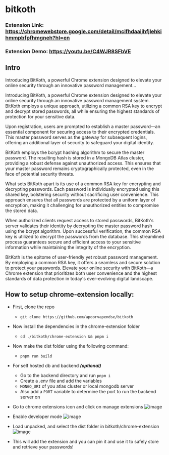 # bitkoth


### Extension Link: https://chromewebstore.google.com/detail/mcifhdaaijhfjlehkihmmpbfpfhmgneh?hl=en
### Extension Demo: https://youtu.be/C4WJR8SFbVE

## Intro
Introducing BitKoth, a powerful Chrome extension designed to elevate your online security through an innovative password management…

Introducing BitKoth, a powerful Chrome extension designed to elevate your online security through an innovative password management system. BitKoth employs a unique approach, utilizing a common RSA key to encrypt and decrypt stored passwords, all while ensuring the highest standards of protection for your sensitive data.

Upon registration, users are prompted to establish a master password—an essential component for securing access to their encrypted credentials. This master password serves as the gateway for subsequent logins, offering an additional layer of security to safeguard your digital identity.

BitKoth employs the bcrypt hashing algorithm to secure the master password. The resulting hash is stored in a MongoDB Atlas cluster, providing a robust defense against unauthorized access. This ensures that your master password remains cryptographically protected, even in the face of potential security threats.

What sets BitKoth apart is its use of a common RSA key for encrypting and decrypting passwords. Each password is individually encrypted using this shared key, bolstering security without sacrificing user convenience. This approach ensures that all passwords are protected by a uniform layer of encryption, making it challenging for unauthorized entities to compromise the stored data.

When authorized clients request access to stored passwords, BitKoth's server validates their identity by decrypting the master password hash using the bcrypt algorithm. Upon successful verification, the common RSA key is utilized to decrypt the passwords from the database. This streamlined process guarantees secure and efficient access to your sensitive information while maintaining the integrity of the encryption.

BitKoth is the epitome of user-friendly yet robust password management. By employing a common RSA key, it offers a seamless and secure solution to protect your passwords. Elevate your online security with BitKoth—a Chrome extension that prioritizes both user convenience and the highest standards of data protection in today's ever-evolving digital landscape.

## How to setup chrome-extension locally:



- First, clone the repo
    -  ```git clone https://github.com/apoorvapendse/bitkoth```
- Now install the dependencies in the chrome-extension folder
    - ```cd ./bitkoth/chrome-extension && pnpm i```
- Now make the dist folder using the following command:
    - ```pnpm run build```
      
- For self hosted db and backend ***(optional)*** 
    - Go to the backend directory and run ```pnpm i```
    - Create a .env file and add the variables
     - ```MONGO_URI``` of you atlas cluster or local mongodb server
     - Also add a ```PORT``` variable to determine the port to run the backend server on 



- Go to chrome extensions icon and click on manage extensions 
![image](https://github.com/apoorvapendse/bitkoth/assets/102853901/6c9fd287-bc98-4f20-8c0d-64fff1517628)

- Enable developer mode
  ![image](https://github.com/apoorvapendse/bitkoth/assets/102853901/c8a86b7d-0395-41e6-9c5b-aabb1274552a)

- Load unpacked, and select the dist folder in bitkoth/chrome-extension
![image](https://github.com/apoorvapendse/bitkoth/assets/102853901/686abfa3-1c52-4059-92c8-9093bf597988)

- This will add the extension and you can pin it and use it to safely store and retrieve your passwords!
